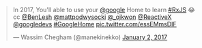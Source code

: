 <blockquote class="twitter-tweet" data-lang="en"><p lang="en" dir="ltr">In 2017, You&#39;ll able to use your <a href="https://twitter.com/Google">@google</a> Home to learn <a href="https://twitter.com/hashtag/RxJS?src=hash">#RxJS</a> 😂<br>cc <a href="https://twitter.com/BenLesh">@BenLesh</a> <a href="https://twitter.com/mattpodwysocki">@mattpodwysocki</a> <a href="https://twitter.com/_ojkwon">@_ojkwon</a> <a href="https://twitter.com/ReactiveX">@ReactiveX</a> <a href="https://twitter.com/googledevs">@googledevs</a> <a href="https://twitter.com/hashtag/GoogleHome?src=hash">#GoogleHome</a> <a href="https://t.co/essEMmsDIF">pic.twitter.com/essEMmsDIF</a></p>&mdash; Wassim Chegham (@manekinekko) <a href="https://twitter.com/manekinekko/status/815710194831392769">January 2, 2017</a></blockquote>
<script async src="//platform.twitter.com/widgets.js" charset="utf-8"></script>
